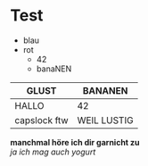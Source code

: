 # Test
* blau
* rot
  * 42
  * banaNEN


GLUST        | BANANEN
------------ | -------------
HALLO | 42
capslock ftw | WEIL LUSTIG

**manchmal höre ich dir garnicht zu** <br>
*ja ich mag auch yogurt*
